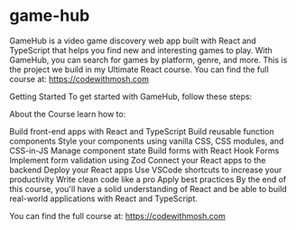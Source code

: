 # game-hub
GameHub is a video game discovery web app built with React and TypeScript that helps you find new and interesting games to play. With GameHub, you can search for games by platform, genre, and more.
This is the project we build in my Ultimate React course. You can find the full course at: https://codewithmosh.com

Getting Started
To get started with GameHub, follow these steps:


About the Course
learn how to:

Build front-end apps with React and TypeScript
Build reusable function components
Style your components using vanilla CSS, CSS modules, and CSS-in-JS
Manage component state
Build forms with React Hook Forms
Implement form validation using Zod
Connect your React apps to the backend
Deploy your React apps
Use VSCode shortcuts to increase your productivity
Write clean code like a pro
Apply best practices
By the end of this course, you'll have a solid understanding of React and be able to build real-world applications with React and TypeScript.

You can find the full course at: https://codewithmosh.com
